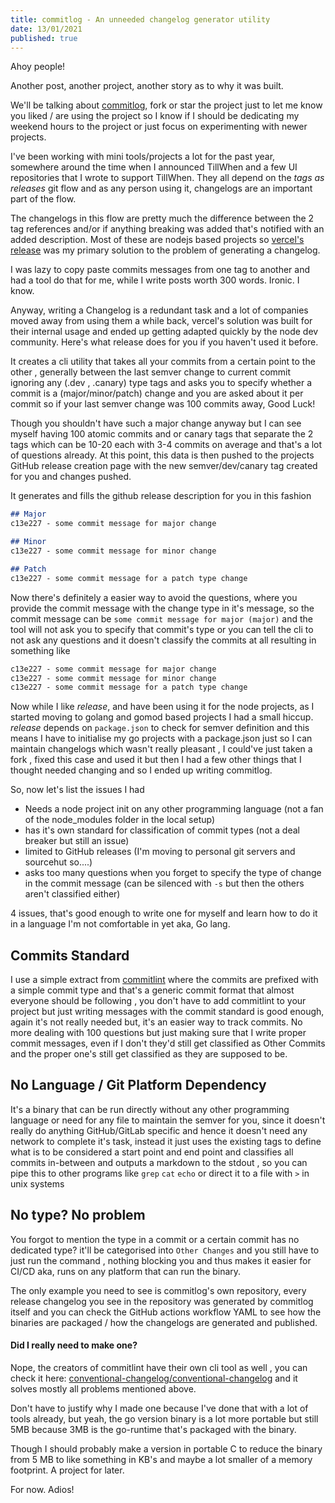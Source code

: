 ```yaml
---
title: commitlog - An unneeded changelog generator utility
date: 13/01/2021
published: true
---
```


Ahoy people!

Another post, another project, another story as to why it was built. 

We'll be talking about [commitlog](https://github.com/barelyhuman/commitlog), fork or star the project just to let me know you liked / are using the project so I know if I should be dedicating my weekend hours to the project or just focus on experimenting with newer projects.

I've been working with mini tools/projects a lot for the past year, somewhere around the time when I announced TillWhen and a few UI repositories that I wrote to support TillWhen. They all depend on the _tags as releases_ git flow and as any person using it, changelogs are an important part of the flow. 

The changelogs in this flow are pretty much the difference between the 2 tag references and/or if anything breaking was added that's notified with an added description. Most of these are nodejs based projects so [vercel's release](https://github.com/vercel/release) was my primary solution to the problem of generating a changelog.

I was lazy to copy paste commits messages from one tag to another and had a tool do that for me, while I write posts worth 300 words. Ironic. I know.

Anyway, writing a Changelog is a redundant task and a lot of companies moved away from using them a while back, vercel's solution was built for their internal usage and ended up getting adapted quickly by the node dev community. Here's what release does for you if you haven't used it before.

It creates a cli utility that takes all your commits from a certain point to the other , generally between the last semver change to current commit ignoring any (.dev , .canary) type tags and asks you to specify whether a commit is a (major/minor/patch) change and you are asked about it per commit so if your last semver change was 100 commits away, Good Luck! 

Though you shouldn't have such a major change anyway but I can see myself having 100 atomic commits and or canary tags that separate the 2 tags which can be 10-20 each with 3-4 commits on average and that's a lot of questions already. At this point, this data is then pushed to the projects GitHub release creation page with the new semver/dev/canary tag created for you and changes pushed. 

It generates and fills the github release description for you in this fashion

```markdown
## Major
c13e227 - some commit message for major change

## Minor
c13e227 - some commit message for minor change

## Patch
c13e227 - some commit message for a patch type change
```

Now there's definitely a easier way to avoid the questions, where you provide the commit message with the change type in it's message, so the commit message can be  `some commit message for major (major)` and the tool will not ask you to specify that commit's type or you can tell the cli to not ask any questions and it doesn't classify the commits at all resulting in something like

```markdown
c13e227 - some commit message for major change
c13e227 - some commit message for minor change
c13e227 - some commit message for a patch type change

```



Now while I like _release_, and have been using it for the node projects, as I started moving to golang and gomod based projects I had a small hiccup. _release_ depends on `package.json` to check for semver definition and this means I have to initialise my go projects with a package.json just so I can maintain changelogs which wasn't really pleasant , I could've just taken a fork , fixed this case and used it but then I had a few other things that I thought needed changing and so I ended up writing commitlog.

So, now let's list the issues I had

- Needs a node project init on any other programming language (not a fan of the node_modules folder in the local setup)
- has it's own standard for classification of commit types (not a deal breaker but still an issue)
- limited to GitHub releases (I'm moving to personal git servers and sourcehut so....)
- asks too many questions when you forget to specify the type of change in the commit message (can be silenced with `-s` but then the others aren't classified either)

4 issues, that's good enough to write one for myself and learn how to do it in a language I'm not comfortable in yet aka, Go lang.

## Commits Standard

I use a simple extract from [commitlint](https://github.com/conventional-changelog/commitlint#what-is-commitlint)  where the commits are prefixed with a simple commit type and that's a generic commit format that almost everyone should be following , you don't have to add commitlint to your project but just writing messages with the commit standard is good enough, again it's not really needed but, it's an easier way to track commits. No more dealing with 100 questions but just making sure that I write proper commit messages, even if I don't they'd still get classified as Other Commits and the proper one's still get classified as they are supposed to be.

## No Language / Git Platform Dependency

It's a binary that can be run directly without any other programming language or need for any file to maintain the semver for you, since it doesn't really do anything GitHub/GitLab specific and hence it doesn't need any network to complete it's task, instead it just uses the existing tags to define what is to be considered a start point and end point and classifies all commits in-between and outputs a markdown to the stdout , so you can pipe this to other programs like `grep` `cat` `echo` or direct it to a file with `>` in unix systems

## No type? No problem 

You forgot to mention the type in a commit or a certain commit has no dedicated type? it'll be categorised into `Other Changes` and you still have to just run the command , nothing blocking you and thus makes it easier for CI/CD aka, runs on any platform that can run the binary.

The only example you need to see is commitlog's own repository, every release changelog you see in the repository was generated by commitlog itself and you can check the GitHub actions workflow YAML to see how the binaries are packaged / how the changelogs are generated and published.



#### Did I really need to make one?

Nope, the creators of commitlint have their own cli tool as well , you can check it here: [conventional-changelog/conventional-changelog](https://github.com/conventional-changelog/conventional-changelog) and it solves mostly all problems mentioned above.

Don't have to justify why I made one because I've done that with a lot of tools already, but yeah, the go version binary is a lot more portable but still 5MB because 3MB is the go-runtime that's packaged with the binary.

Though I should probably make a version in portable C to reduce the binary from 5 MB to like something in KB's and maybe a lot smaller of a memory footprint. A project for later.

For now. Adios!